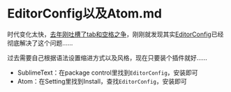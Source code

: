 # EditorConfig以及Atom.md

时代变化太快，[去年刚吐槽了tab和空格之争](https://github.com/cutsin/Passion-of-the-Cutsin/blob/master/2014/12/%E7%BC%A9%E8%BF%9B%E7%94%A8tab%E8%BF%98%E6%98%AFor%E7%A9%BA%E6%A0%BC%EF%BC%9F.md)，刚刚就发现其实[EditorConfig](http://editorconfig.org/#overview)已经彻底解决了这个问题……

过去需要自己根据语法设置缩进方式以及风格，现在只要装个插件就好……

* SublimeText：在package control里找到`EditorConfig`，安装即可
* Atom：在Setting里找到Install，查找`EditorConfig`，安装即可
